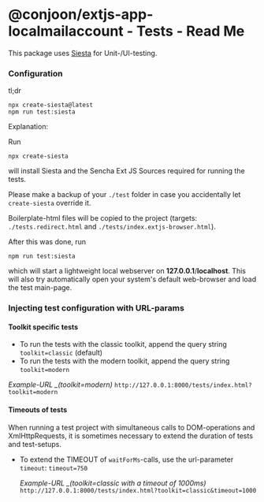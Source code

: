 # @conjoon/extjs-app-localmailaccount - Tests - Read Me

This package uses [Siesta](http://bryntum.com) for Unit-/UI-testing.

### Configuration

tl;dr
```
npx create-siesta@latest
npm run test:siesta
```

Explanation:

Run
```
npx create-siesta
```
will install Siesta and the Sencha Ext JS Sources required for running the tests.

Please make a backup of your `./test` folder in case you accidentally let `create-siesta` override it.

Boilerplate-html files will be copied to the project (targets: `./tests.redirect.html` and `./tests/index.extjs-browser.html`).

After this was done, run
```
npm run test:siesta
```
which will start a lightweight local webserver on **127.0.0.1**/**localhost**. This will also try
automatically open your system's default web-browser and load the test main-page.

### Injecting test configuration with URL-params

#### Toolkit specific tests
* To run the tests with the classic toolkit, append the query string `toolkit=classic` (default)
* To run the tests with the modern toolkit, append the query string `toolkit=modern`

*Example-URL _(toolkit=modern)*
`http://127.0.0.1:8000/tests/index.html?toolkit=modern`


#### Timeouts of tests
When running a test project with simultaneous calls to DOM-operations and XmlHttpRequests, it is sometimes
necessary to extend the duration of tests and test-setups.
* To extend the TIMEOUT of ```waitForMs```-calls, use the url-parameter ```timeout```: `timeout=750`

  *Example-URL _(toolkit=classic with a timeout of 1000ms)*
  `http://127.0.0.1:8000/tests/index.html?toolkit=classic&timeout=1000`
